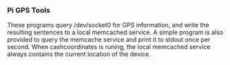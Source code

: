 ### Pi GPS Tools

These programs query /dev/socket0 for GPS information, and write the resulting sentences to a local memcached service. A simple program is also provided to query the memcache service and print it to stdout once per second. When cashcoordinates is runing, the local memcached service always contains the current location of the device.

